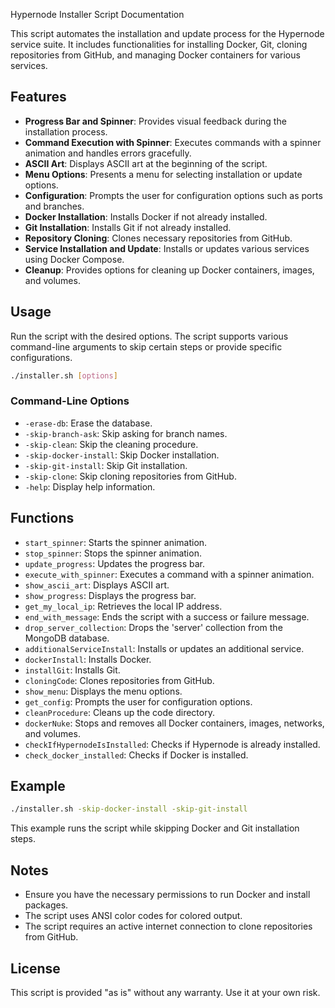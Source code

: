 Hypernode Installer Script Documentation

This script automates the installation and update process for the Hypernode service suite. It includes functionalities for installing Docker, Git, cloning repositories from GitHub, and managing Docker containers for various services.

## Features

- **Progress Bar and Spinner**: Provides visual feedback during the installation process.
- **Command Execution with Spinner**: Executes commands with a spinner animation and handles errors gracefully.
- **ASCII Art**: Displays ASCII art at the beginning of the script.
- **Menu Options**: Presents a menu for selecting installation or update options.
- **Configuration**: Prompts the user for configuration options such as ports and branches.
- **Docker Installation**: Installs Docker if not already installed.
- **Git Installation**: Installs Git if not already installed.
- **Repository Cloning**: Clones necessary repositories from GitHub.
- **Service Installation and Update**: Installs or updates various services using Docker Compose.
- **Cleanup**: Provides options for cleaning up Docker containers, images, and volumes.

## Usage

Run the script with the desired options. The script supports various command-line arguments to skip certain steps or provide specific configurations.

```bash
./installer.sh [options]
```

### Command-Line Options

- `-erase-db`: Erase the database.
- `-skip-branch-ask`: Skip asking for branch names.
- `-skip-clean`: Skip the cleaning procedure.
- `-skip-docker-install`: Skip Docker installation.
- `-skip-git-install`: Skip Git installation.
- `-skip-clone`: Skip cloning repositories from GitHub.
- `-help`: Display help information.

## Functions

- `start_spinner`: Starts the spinner animation.
- `stop_spinner`: Stops the spinner animation.
- `update_progress`: Updates the progress bar.
- `execute_with_spinner`: Executes a command with a spinner animation.
- `show_ascii_art`: Displays ASCII art.
- `show_progress`: Displays the progress bar.
- `get_my_local_ip`: Retrieves the local IP address.
- `end_with_message`: Ends the script with a success or failure message.
- `drop_server_collection`: Drops the 'server' collection from the MongoDB database.
- `additionalServiceInstall`: Installs or updates an additional service.
- `dockerInstall`: Installs Docker.
- `installGit`: Installs Git.
- `cloningCode`: Clones repositories from GitHub.
- `show_menu`: Displays the menu options.
- `get_config`: Prompts the user for configuration options.
- `cleanProcedure`: Cleans up the code directory.
- `dockerNuke`: Stops and removes all Docker containers, images, networks, and volumes.
- `checkIfHypernodeIsInstalled`: Checks if Hypernode is already installed.
- `check_docker_installed`: Checks if Docker is installed.

## Example

```bash
./installer.sh -skip-docker-install -skip-git-install
```

This example runs the script while skipping Docker and Git installation steps.

## Notes

- Ensure you have the necessary permissions to run Docker and install packages.
- The script uses ANSI color codes for colored output.
- The script requires an active internet connection to clone repositories from GitHub.

## License

This script is provided "as is" without any warranty. Use it at your own risk.

